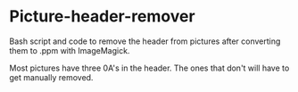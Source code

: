 # Picture-header-remover
Bash script and code to remove the header from pictures after converting them to .ppm with ImageMagick. 

Most pictures have three 0A's in the header. The ones that don't will have to get manually removed.
